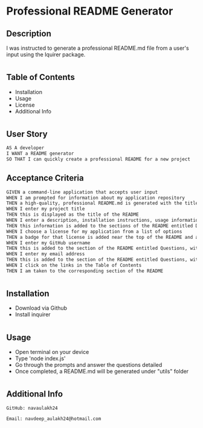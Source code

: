# Professional README Generator

## Description
I was instructed to generate a professional README.md file from a user's input using the Iquirer package. 
#
## Table of Contents
- Installation
- Usage
- License
- Additional Info
#
## User Story

```md
AS A developer
I WANT a README generator
SO THAT I can quickly create a professional README for a new project
```

## Acceptance Criteria

```md
GIVEN a command-line application that accepts user input
WHEN I am prompted for information about my application repository
THEN a high-quality, professional README.md is generated with the title of my project and sections entitled Description, Table of Contents, Installation, Usage, License, Contributing, Tests, and Questions
WHEN I enter my project title
THEN this is displayed as the title of the README
WHEN I enter a description, installation instructions, usage information, contribution guidelines, and test instructions
THEN this information is added to the sections of the README entitled Description, Installation, Usage, Contributing, and Tests
WHEN I choose a license for my application from a list of options
THEN a badge for that license is added near the top of the README and a notice is added to the section of the README entitled License that explains which license the application is covered under
WHEN I enter my GitHub username
THEN this is added to the section of the README entitled Questions, with a link to my GitHub profile
WHEN I enter my email address
THEN this is added to the section of the README entitled Questions, with instructions on how to reach me with additional questions
WHEN I click on the links in the Table of Contents
THEN I am taken to the corresponding section of the README
```
#
## Installation 
- Download via Github
- Install inquirer
#
## Usage 
- Open terminal on your device
- Type 'node index.js'
- Go through the prompts and answer the questions detailed
- Once completed, a README.md will be generated under "utils" folder
#
## Additional Info

    GitHub: navaulakh24

    Email: navdeep_aulakh24@hotmail.com

